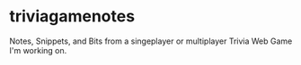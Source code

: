 # triviagamenotes
Notes, Snippets, and Bits from a singeplayer or multiplayer Trivia Web Game I'm working on.
